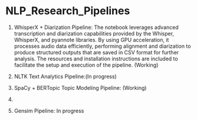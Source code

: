 # NLP_Research_Pipelines 
1. WhisperX + Diarization Pipeline: The notebook leverages advanced transcription and diarization capabilities provided by the Whisper, WhisperX, and pyannote libraries. By using GPU acceleration, it processes audio data efficiently, performing alignment and diarization to produce structured outputs that are saved in CSV format for further analysis. The resources and installation instructions are included to facilitate the setup and execution of the pipeline. (Working)
    
2. NLTK Text Analytics Pipeline:(In progress)
3. SpaCy + BERTopic Topic Modeling Pipeline: (Working)
4.
5. Gensim Pipeline: In progress